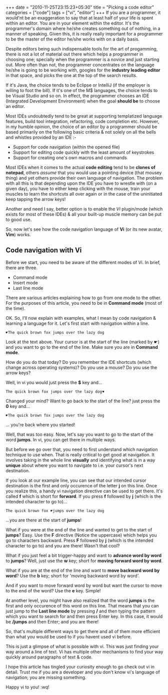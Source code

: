 +++
date = "2010-11-25T23:15:23+05:30"
title = "Picking a code editor"
categories = ["code"]
tags = ["vi", "editor"]
+++
If you are a programmer, it would'nt be an exaggeration to say that at least half of your life is spent within an editor. You are in your element within the editor. It's the programmer's domain where he/she creates something out of nothing, in a manner of speaking. Given this, it is really really important for a programmer to be the master of the editor he/she works with on a daily basis.
<!--more-->

Despite editors being such indispensable tools for the art of progamming, there is not a lot of material out there which helps a programmer in choosing one; specially when the programmer is a novice and just starting out. More often than not, the programmer concentrates on the language he/she is going to be working with, googles for the __industry leading editor__ in that space, and picks the one at the top of the search results. 

If it's Java, the choice tends to be Eclipse or IntelliJ (if the employer is willing to foot the bill). If it's one of the M$ languages, the choice tends to be Visual Studio and so on. In effect, the programmer chooses an IDE (Integrated Development Environment) when the goal __should be__ to choose an editor. 

Most IDEs undoubtedly tend to be great at supporting templatized language features, build tool integration, refactoring, code completion etc. However, in my humble opinion, the choice of an editor by a programmer should be based primarily on the following basic criteria & not solely on all the bells and whistles provided by an IDE :-

* Support for code navigation (within the opened file)
* Support for editing code quickly with the least amount of keystrokes
* Support for creating one's own macros and commands

Most IDEs when it comes to the actual __code editing__ tend to be __clones of notepad__, others _assume_ that you would use a pointing device (that mousey thing) and yet others provide their own language of navigation. The problem with all this is that depending upon the IDE you have to wrestle with (on a given day), you have to either keep clicking with the mouse, train your muscles to learn the shortcuts all over again or in the case of the uninitiated keep tapping the arrow keys! 

Another and need I say, better option is to enable the _Vi_ plugin/mode (which exists for most of these IDEs) & all your built-up muscle memory can be put to good use.

So, now let's see how the code navigation language of __Vi__ (or its new avatar, __Vim__) works.

## Code navigation with Vi

Before we start, you need to be aware of the different modes of Vi. In brief, there are three.

* Command mode
* Insert mode
* Last line mode

There are various articles explaining how to go from one mode to the other. For the purposes of this article, you need to be in __Command mode__ (most of the time).

OK. So, I'll now explain with examples, what I mean by code navigation & learning a language for it. Let's first start with navigation within a line.

```
☛The quick brown fox jumps over the lazy dog
```

Look at the text above. Your cursor is at the start of the line (marked by ☛) and you want to go to the end of the line. Make sure you are in __Command mode__.

How do you do that today? Do you remember the IDE shortcuts (which change across operating systems)? Do you use a mouse? Do you use the arrow keys?

Well, in vi you would just press the __$__ key and...

```
The quick brown fox jumps over the lazy dog☚
```

Changed your mind? Want to go back to the start of the line? just press the __0__ key and...

```
☛The quick brown fox jumps over the lazy dog
```

... you're back where you started!

Well, that was too easy. Now, let's say you want to go to the start of the word __jumps__. In vi, you can get there in multiple ways. 

But before we go over that, you need to first understand which navigation technique to use when. That is really critical to get good at navigation. It involves taking in the whole line __visually__ and identifying what is in a way __unique__ about where you want to navigate to i.e. your cursor's next destination.

If you look at our example line, you can see that our intended cursor destination is the first and only occurence of the letter __j__ on this line. Once you realize this, a handy vi navigation directive can be used to get there. It's called __f__ which is short for __forward__. If you press __f__ followed by __j__ (which is the intended character to go to)...

```
The quick brown fox ☛jumps over the lazy dog
```

...you are there at the start of __jumps__!  

What if you were at the end of the line and wanted to get to the start of __jumps__? Easy. Use the __F__ directive (Notice the uppercase) which helps you go to characters backward. Press __F__ followed by __j__ (which is the intended character to go to) and you are there! Wasn't that cool?

What if you just feel a bit trigger-happy and want to __advance word by word__ to __jumps__? Well, just use the __w__ key; short for __moving forward word by word__. 

What if you are at the end of the line and want to __move backward word by word__? Use the __b__ key; short for 'moving backward word by word'. 

And if you want to move forward word by word but want the cursor to move to the end of the word? Use the __e__ key. Simple! 

At another level, you might have also realized that the word __jumps__ is the first and only occurence of this word on this line. That means that you can just jump to the __Last line mode__ by pressing __/__ and then typing the pattern which you want to search for and then press Enter key. In this case, it would be __/jumps__ and then Enter; and you are there!

So, that's multiple different ways to get there and all of them more efficient than what you would be used to if you havent used vi before. 

This is just a glimpse of what is possible with vi. This was just finding your way around a line of text. Vi has multiple other mechanisms to find your way quickly around paragraphs of text & code. 

I hope this article has tingled your curiosity enough to go check out vi in detail. Trust me if you are a developer and you don't know vi's language of navigation; you are missing something. 

Happy vi to you! :wq!

